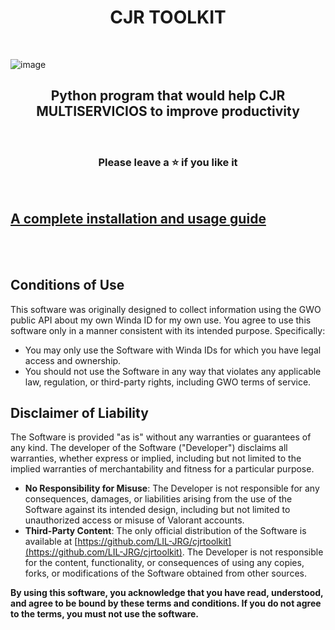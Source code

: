 <h1 align="center">
  CJR TOOLKIT
</h1>
<br>

![image](https://github.com/user-attachments/assets/6f8d8814-f75d-448d-ac98-fb3572e99b14)
<br>

<h2 align="center">
  Python program that would help CJR MULTISERVICIOS to improve productivity
</h2>
<br>

<h3 align="center">
Please leave a ⭐  if you like it
</h3>
<br>

## [A complete installation and usage guide](https://cjr-toolkit.gitbook.io/user-installation-guide/)

<br>


<br>

## Conditions of Use
This software was originally designed to collect information using the GWO public API about my own Winda ID for my own use. You agree to use this software only in a manner consistent with its intended purpose. Specifically:
- You may only use the Software with Winda IDs for which you have legal access and ownership.
- You should not use the Software in any way that violates any applicable law, regulation, or third-party rights, including GWO terms of service.

## Disclaimer of Liability
The Software is provided "as is" without any warranties or guarantees of any kind. The developer of the Software ("Developer") disclaims all warranties, whether express or implied, including but not limited to the implied warranties of merchantability and fitness for a particular purpose.

- **No Responsibility for Misuse**: The Developer is not responsible for any consequences, damages, or liabilities arising from the use of the Software against its intended design, including but not limited to unauthorized access or misuse of Valorant accounts.
- **Third-Party Content**: The only official distribution of the Software is available at [https://github.com/LIL-JRG/cjrtoolkit](https://github.com/LIL-JRG/cjrtoolkit). The Developer is not responsible for the content, functionality, or consequences of using any copies, forks, or modifications of the Software obtained from other sources.

**By using this software, you acknowledge that you have read, understood, and agree to be bound by these terms and conditions. If you do not agree to the terms, you must not use the software.**
